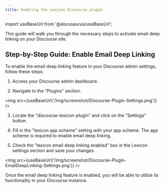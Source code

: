 ```yaml
---
title: Enabling the Lexicon Discourse plugin
---
```


import useBaseUrl from '@docusaurus/useBaseUrl';

This guide will walk you through the necessary steps to activate email deep linking on your Discourse site.

## Step-by-Step Guide: Enable Email Deep Linking

To enable the email deep linking feature in your Discourse admin settings, follow these steps:

1. Access your Discourse admin dashboard.

2. Navigate to the "Plugins" section.

<img src={useBaseUrl('/img/screenshot/Discourse-Plugin-Settings.png')} />

3. Locate the "discourse-lexicon-plugin" and click on the "Settings" button.

4. Fill in the "lexicon app scheme" setting with your app scheme. The app scheme is required to enable email deep linking.

5. Check the "lexicon email deep linking enabled" box in the Lexicon settings section and save your changes.

<img src={useBaseUrl('/img/screenshot/Discourse-Plugin-EmailDeepLinking-Settings.png')} />

Once the email deep linking feature is enabled, you will be able to utilize its functionality in your Discourse instance.
